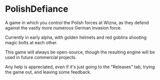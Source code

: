 # PolishDefiance
A game in which you control the Polish forces at Wizna, as they defend against the vastly more numerous German invasion force.

Currently in early alpha, with golden helmets and red goblins shooting magic bolts at each other.

This game will always be open-source, though the resulting engine will be used in future commercial projects.

Any help is appreciated, even if it's just going to the "Releases" tab, trying the game out, and leaving some feedback.
